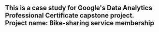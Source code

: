 <H2> This is a case study for Google's Data Analytics Professional Certificate capstone project.<br/>
Project name: Bike-sharing service membership </H2>
